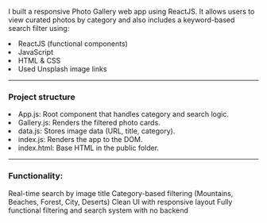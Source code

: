 I built a responsive Photo Gallery web app using ReactJS. It allows users to view curated photos by category and also includes a keyword-based search filter using:
<li>ReactJS (functional components)</li>
<li>JavaScript</li>
<li>HTML & CSS</li>
<li>Used Unsplash image links</li>
<hr>
<h3>Project structure</h3>
<li>App.js: Root component that handles category and search logic.</li>
<li>Gallery.js: Renders the filtered photo cards.</li>
<li>data.js: Stores image data (URL, title, category).</li>
<li>index.js: Renders the app to the DOM.</li>
<li>index.html: Base HTML in the public folder.</li>
<hr>
<h3>Functionality:</h3>
Real-time search by image title
Category-based filtering (Mountains, Beaches, Forest, City, Deserts)
Clean UI with responsive layout
Fully functional filtering and search system with no backend
